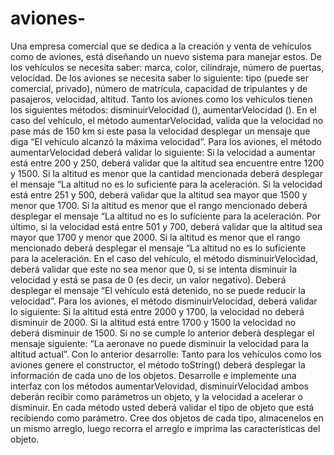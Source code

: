 # aviones-
Una empresa comercial que se dedica a la creación y venta de vehículos como de aviones, está diseñando un nuevo sistema para manejar estos. De los vehículos se necesita saber: marca, color, cilindraje, número de puertas, velocidad. De los aviones se necesita saber lo siguiente: tipo (puede ser comercial, privado), número de matrícula, capacidad de tripulantes y de pasajeros, velocidad, altitud. Tanto los aviones como los vehículos tienen los siguientes métodos: disminuirVelocidad (), aumentarVelocidad (). En el caso del vehículo, el método aumentarVelocidad, valida que la velocidad no pase más de 150 km si este pasa la velocidad desplegar un mensaje que diga “El vehículo alcanzó la máxima velocidad”. Para los aviones, el método aumentarVelocidad deberá validar lo siguiente: Si la velocidad a aumentar está entre 200 y 250, deberá validar que la altitud sea encuentre entre 1200 y 1500. Si la altitud es menor que la cantidad mencionada deberá desplegar el mensaje “La altitud no es lo suficiente para la aceleración. Si la velocidad está entre 251 y 500, deberá validar que la altitud sea mayor que 1500 y menor que 1700. Si la altitud es menor que el rango mencionado deberá desplegar el mensaje “La altitud no es lo suficiente para la aceleración. Por último, si la velocidad está entre 501 y 700, deberá validar que la altitud sea mayor que 1700 y menor que 2000. Si la altitud es menor que el rango mencionado deberá desplegar el mensaje “La altitud no es lo suficiente para la aceleración. En el caso del vehículo, el método disminuirVelocidad, deberá validar que este no sea menor que 0, si se intenta disminuir la velocidad y está se pasa de 0 (es decir, un valor negativo). Deberá desplegar el mensaje “El vehículo está detenido, no se puede reducir la velocidad”. Para los aviones, el método disminuirVelocidad, deberá validar lo siguiente: Si la altitud está entre 2000 y 1700, la velocidad no deberá disminuir de 2000. Si la altitud está entre 1700 y 1500 la velocidad no deberá disminuir de 1500. Si no se cumple lo anterior deberá desplegar el mensaje siguiente: “La aeronave no puede disminuir la velocidad para la altitud actual”. Con lo anterior desarrolle: Tanto para los vehículos como los aviones genere el constructor, el método toString() deberá desplegar la información de cada uno de los objetos. Desarrolle e implemente una interfaz con los métodos aumentarVelovidad, disminuirVelocidad ambos deberán recibir como parámetros un objeto, y la velocidad a acelerar o disminuir. En cada método usted deberá validar el tipo de objeto que está recibiendo como parámetro. Cree dos objetos de cada tipo, almacenelos en un mismo arreglo, luego recorra el arreglo e imprima las características del objeto.    
